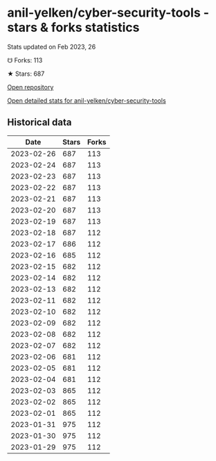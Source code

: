 # anil-yelken/cyber-security-tools - stars & forks statistics

Stats updated on Feb 2023, 26

☋ Forks: 113

★ Stars: 687

[Open repository](https://github.com/anil-yelken/cyber-security-tools)

[Open detailed stats for anil-yelken/cyber-security-tools](https://reviewgithub.com/rep/anil-yelken/cyber-security-tools)

## Historical data
| Date | Stars | Forks |
|------|-------|-------|
| 2023-02-26 | 687 | 113 | 
| 2023-02-24 | 687 | 113 | 
| 2023-02-23 | 687 | 113 | 
| 2023-02-22 | 687 | 113 | 
| 2023-02-21 | 687 | 113 | 
| 2023-02-20 | 687 | 113 | 
| 2023-02-19 | 687 | 113 | 
| 2023-02-18 | 687 | 112 | 
| 2023-02-17 | 686 | 112 | 
| 2023-02-16 | 685 | 112 | 
| 2023-02-15 | 682 | 112 | 
| 2023-02-14 | 682 | 112 | 
| 2023-02-13 | 682 | 112 | 
| 2023-02-11 | 682 | 112 | 
| 2023-02-10 | 682 | 112 | 
| 2023-02-09 | 682 | 112 | 
| 2023-02-08 | 682 | 112 | 
| 2023-02-07 | 682 | 112 | 
| 2023-02-06 | 681 | 112 | 
| 2023-02-05 | 681 | 112 | 
| 2023-02-04 | 681 | 112 | 
| 2023-02-03 | 865 | 112 | 
| 2023-02-02 | 865 | 112 | 
| 2023-02-01 | 865 | 112 | 
| 2023-01-31 | 975 | 112 | 
| 2023-01-30 | 975 | 112 | 
| 2023-01-29 | 975 | 112 | 

